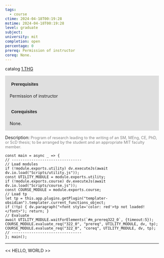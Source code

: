 ```yaml
---
tags:
  - course
ctime: 2024-04-18T00:19:28
mstime: 2024-04-18T00:19:28
level: graduate
subject: 
university: mit
completion: open
percentage: 0
prereq: Permission of instructor
coreq: None.
---
```


catalog [1.THG](http://student.mit.edu/catalog/m1c.html#1.THG)

<span style="display: block; padding: 15px; background-color: rgb(100, 100, 100, 0.2);"><font id="m_prereq322_0" style="display: block; font-family: Arial, sans-serif; font-weight: bold; padding: 5px">Prerequisites</font><br><span id="prereq322_0">Permission of instructor</span></span>
<span style="display: block; padding: 15px; background-color: rgb(100, 100, 100, 0.2);"><font id="m_coreq322_0" style="display: block; font-family: Arial, sans-serif; font-weight: bold; padding: 5px">Corequisites</font><br><span id="coreq322_0">None.</span></span>

<font style="">Description:</font>
<font style="color: grey; font-size: 0.8rem;">Program of research leading to the writing of an SM, MEng, CE, PhD, or ScD thesis; to be arranged by the student and an appropriate MIT faculty member.</font>

```dataviewjs
const main = async _ => {
// --------------------------------
// Load modules
if (!module.exports.utility) dv.executeJs(await dv.io.load("Scripts/utility.js"));
const UTILITY_MODULE = module.exports.utility;
if (!module.exports.course) dv.executeJs(await dv.io.load("Scripts/course.js"));
const COURSE_MODULE = module.exports.course;
// Load tp
let tp = this.app.plugins.getPlugin("templater-obsidian").templater.current_functions_object;
if (!tp) { dv.paragraph("<font style='color: red'>tp not loaded!</font>"); return; }
// Evaluate
await UTILITY_MODULE.waitForElements(`#m_prereq322_0`, {timeout:5});
COURSE_MODULE.evaluate_req("322_0", "prereq", UTILITY_MODULE, dv, tp);
COURSE_MODULE.evaluate_req("322_0", "coreq", UTILITY_MODULE, dv, tp);
// --------------------------------
}; main();
```

---

<< HELLO, WORLD >>
